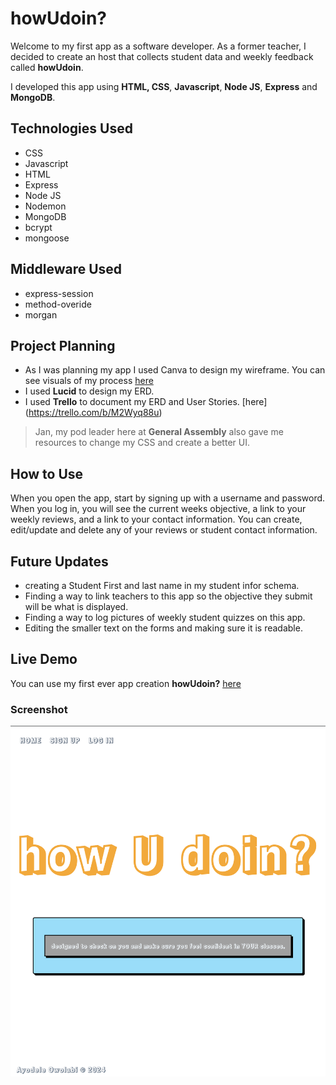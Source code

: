 # howUdoin?
Welcome to my first app as a software developer. As a former teacher, I decided to create an host that collects student data and weekly feedback called **howUdoin**.

I developed this app using **HTML, CSS**, **Javascript**, **Node JS**, **Express** and **MongoDB**.

## Technologies Used
* CSS
* Javascript
* HTML
* Express
* Node JS
* Nodemon
* MongoDB
* bcrypt
* mongoose

## Middleware Used
* express-session
* method-overide
* morgan

## Project Planning
* As I was planning my app I used Canva to design my wireframe. You can see visuals of my process [here](https://www.canva.com/design/DAGOV3mnpwk/yO8CGHJXTir5WL6CStQ9HQ/view?utm_content=DAGOV3mnpwk&utm_campaign=designshare&utm_medium=link&utm_source=editor)
* I used **Lucid** to design my ERD.
* I used **Trello** to document my ERD and User Stories. [here]
(https://trello.com/b/M2Wyq88u) 



> Jan, my pod leader here at **General Assembly** also gave me resources to change my CSS and create a better UI. 


## How to Use
When you open the app, start by signing up with a username and password. When you log in, you will see the current weeks objective, a link to your weekly reviews, and a link to your contact information. You can create, edit/update and delete any of your reviews or student contact information. 

## Future Updates
* creating a Student First and last name in my student infor schema. 
* Finding a way to link teachers to this app so the objective they submit will be what is displayed. 
* Finding a way to log pictures of weekly student quizzes on this app.
* Editing the smaller text on the forms and making sure it is readable.

## Live Demo
You can use my first ever app creation **howUdoin?** [here](https://howudoin-fa786f7b4a41.herokuapp.com/)

### Screenshot
![quizgame](howUdoin.png)